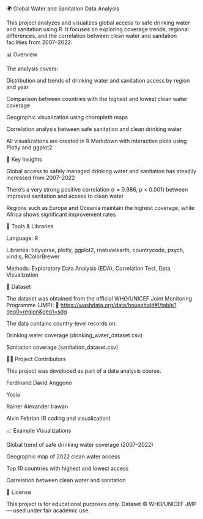 🌍 Global Water and Sanitation Data Analysis

This project analyzes and visualizes global access to safe drinking water and sanitation using R.
It focuses on exploring coverage trends, regional differences, and the correlation between clean water and sanitation facilities from 2007–2022.

📊 Overview

The analysis covers:

Distribution and trends of drinking water and sanitation access by region and year

Comparison between countries with the highest and lowest clean water coverage

Geographic visualization using choropleth maps

Correlation analysis between safe sanitation and clean drinking water

All visualizations are created in R Markdown with interactive plots using Plotly and ggplot2.

🧠 Key Insights

Global access to safely managed drinking water and sanitation has steadily increased from 2007–2022

There’s a very strong positive correlation (r = 0.986, p < 0.001) between improved sanitation and access to clean water

Regions such as Europe and Oceania maintain the highest coverage, while Africa shows significant improvement rates

🧩 Tools & Libraries

Language: R

Libraries: tidyverse, plotly, ggplot2, rnaturalearth, countrycode, psych, viridis, RColorBrewer

Methods: Exploratory Data Analysis (EDA), Correlation Test, Data Visualization

📂 Dataset

The dataset was obtained from the official WHO/UNICEF Joint Monitoring Programme (JMP):
🔗 https://washdata.org/data/household#!/table?geo0=region&geo1=sdg

The data contains country-level records on:

Drinking water coverage (drinking_water_dataset.csv)

Sanitation coverage (sanitation_dataset.csv)

👩‍💻 Project Contributors

This project was developed as part of a data analysis course.

Ferdinand David Anggono

Yosia

Rainer Alexander Irawan

Alvin Febrian (R coding and visualization)

📈 Example Visualizations

Global trend of safe drinking water coverage (2007–2022)

Geographic map of 2022 clean water access

Top 10 countries with highest and lowest access

Correlation between clean water and sanitation

📜 License

This project is for educational purposes only. Dataset © WHO/UNICEF JMP — used under fair academic use.
